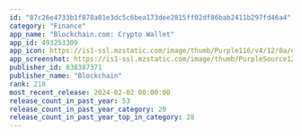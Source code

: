 ```yaml
---
id: "87c26e4733b1f878a01e3dc5c6bea173dee2815ff02df86bab2411b297fd46a4"
category: "Finance"
app_name: "Blockchain.com: Crypto Wallet"
app_id: 493253309
app_icon: https://is1-ssl.mzstatic.com/image/thumb/Purple116/v4/12/0a/da/120ada73-0824-7f76-9a7a-34c874aa974d/AppIcon-0-0-1x_U007ephone-0-0-85-220.png/1024x1024bb.png
app_screenshot: https://is1-ssl.mzstatic.com/image/thumb/PurpleSource126/v4/0e/59/74/0e597463-0013-f28b-e75c-b8b809c2553a/566f8f25-4783-4039-ace1-0844bbf37787_1-AppStore-English-65.png/1284x2778bb.png
publisher_id: 838387371
publisher_name: "Blockchain"
rank: 218
most_recent_release: 2024-02-02 00:00:00
release_count_in_past_year: 53
release_count_in_past_year_category: 20
release_count_in_past_year_top_in_category: 28
---
```

